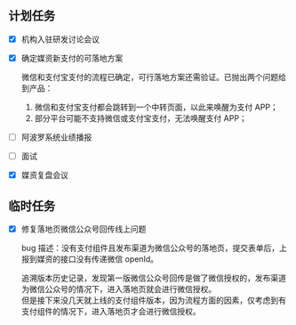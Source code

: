 ## 计划任务

- [x] 机构入驻研发讨论会议

- [x] 确定媒资新支付的可落地方案

  微信和支付宝支付的流程已确定，可行落地方案还需验证。已抛出两个问题给到产品：

  1. 微信和支付宝支付都会跳转到一个中转页面，以此来唤醒为支付 APP；
  2. 部分平台可能不支持微信或支付宝支付，无法唤醒支付 APP；

- [ ] 阿波罗系统业绩播报

- [ ] 面试

- [x] 媒资复盘会议

## 临时任务

- [x] 修复落地页微信公众号回传线上问题

  bug 描述：没有支付组件且发布渠道为微信公众号的落地页，提交表单后，上报到媒资的接口没有传递微信 openId。

  追溯版本历史记录，发现第一版微信公众号回传是做了微信授权的，发布渠道为微信公众号的情况下，进入落地页就会进行微信授权。  
  但是接下来没几天就上线的支付组件版本，因为流程方面的因素，仅考虑到有支付组件的情况下，进入落地页才会进行微信授权。
